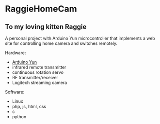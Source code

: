 # RaggieHomeCam
##         To my loving kitten Raggie
A personal project with Arduino Yun microcontroller that implements a web site for controlling home camera and switches remotely.

Hardware:
* [Arduino Yun](https://www.arduino.cc/en/Main/ArduinoBoardYun)
* infrared remote transmitter
* continuous rotation servo
* RF transmitter/receiver
* Logitech streaming camera

Software:
* Linux
* php, js, html, css
* c
* python

